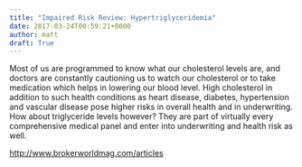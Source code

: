```yaml
---
title: "Impaired Risk Review: Hypertriglyceridemia"
date: 2017-03-24T00:59:21+0000
author: matt
draft: True
---
```

Most of us are programmed to know what our cholesterol levels are, and doctors are constantly cautioning us to watch our cholesterol or to take medication which helps in lowering our blood level.  High cholesterol in addition to such health conditions as heart disease, diabetes, hypertension and vascular disease pose higher risks in overall health and in underwriting.  How about triglyceride levels however?  They are part of virtually every comprehensive medical panel and enter into underwriting and health risk as well.

[ http://www.brokerworldmag.com/articles ]( http://www.brokerworldmag.com/articles/articles.php?articleid=4193 )
